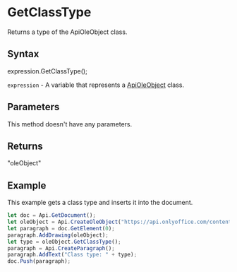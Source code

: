 # GetClassType

Returns a type of the ApiOleObject class.

## Syntax

expression.GetClassType();

`expression` - A variable that represents a [ApiOleObject](../ApiOleObject.md) class.

## Parameters

This method doesn't have any parameters.

## Returns

"oleObject"

## Example

This example gets a class type and inserts it into the document.

```javascript
let doc = Api.GetDocument();
let oleObject = Api.CreateOleObject("https://api.onlyoffice.com/content/img/docbuilder/examples/ole-object-image.png", 130 * 36000, 90 * 36000, "https://youtu.be/SKGz4pmnpgY", "asc.{38E022EA-AD92-45FC-B22B-49DF39746DB4}");
let paragraph = doc.GetElement(0);
paragraph.AddDrawing(oleObject);
let type = oleObject.GetClassType();
paragraph = Api.CreateParagraph();
paragraph.AddText("Class type: " + type);
doc.Push(paragraph);
```
